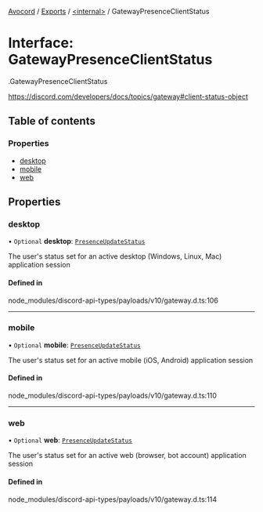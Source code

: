 [Avocord](../README.md) / [Exports](../modules.md) / [<internal\>](../modules/internal_.md) / GatewayPresenceClientStatus

# Interface: GatewayPresenceClientStatus

[<internal>](../modules/internal_.md).GatewayPresenceClientStatus

https://discord.com/developers/docs/topics/gateway#client-status-object

## Table of contents

### Properties

- [desktop](internal_.GatewayPresenceClientStatus.md#desktop)
- [mobile](internal_.GatewayPresenceClientStatus.md#mobile)
- [web](internal_.GatewayPresenceClientStatus.md#web)

## Properties

### desktop

• `Optional` **desktop**: [`PresenceUpdateStatus`](../enums/internal_.PresenceUpdateStatus.md)

The user's status set for an active desktop (Windows, Linux, Mac) application session

#### Defined in

node_modules/discord-api-types/payloads/v10/gateway.d.ts:106

___

### mobile

• `Optional` **mobile**: [`PresenceUpdateStatus`](../enums/internal_.PresenceUpdateStatus.md)

The user's status set for an active mobile (iOS, Android) application session

#### Defined in

node_modules/discord-api-types/payloads/v10/gateway.d.ts:110

___

### web

• `Optional` **web**: [`PresenceUpdateStatus`](../enums/internal_.PresenceUpdateStatus.md)

The user's status set for an active web (browser, bot account) application session

#### Defined in

node_modules/discord-api-types/payloads/v10/gateway.d.ts:114
